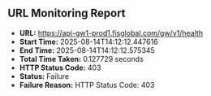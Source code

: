 ## URL Monitoring Report

- **URL:** https://api-gw1-prod1.fisglobal.com/gw/v1/health
- **Start Time:** 2025-08-14T14:12:12.447616
- **End Time:** 2025-08-14T14:12:12.575345
- **Total Time Taken:** 0.127729 seconds
- **HTTP Status Code:** 403
- **Status:** Failure
- **Failure Reason:** HTTP Status Code: 403
